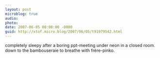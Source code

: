 ```yaml
---
layout: post
microblog: true
audio: 
photo: 
date: 2007-06-05 00:00:00 -0000
guid: http://xtof.micro.blog/2007/06/05/t91979542.html
---
```

completely sleepy after a boring ppt-meeting under neon in a closed room. down to the bambouseraie to breathe with frère-pinko.
